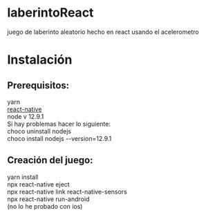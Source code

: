 # laberintoReact
juego de laberinto aleatorio hecho en react usando el acelerometro

# Instalación
## Prerequisitos:
yarn  
[react-native](https://reactnative.dev/docs/environment-setup)  
node v 12.9.1   
Si hay problemas hacer lo siguiente:  
choco uninstall nodejs  
choco install nodejs --version=12.9.1  

## Creación del juego:
yarn install  
npx react-native eject  
npx react-native link react-native-sensors  
npx react-native run-android  
(no lo he probado con ios)
